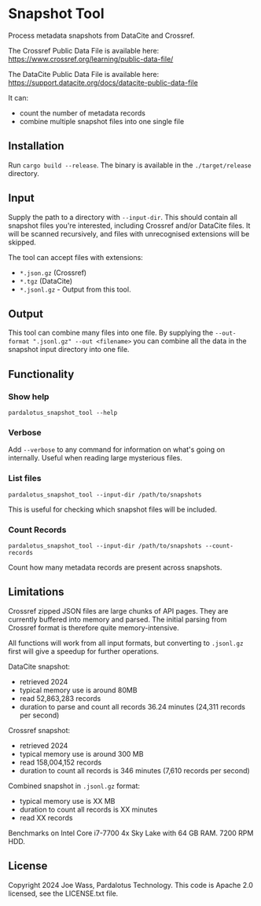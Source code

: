 # Snapshot Tool

Process metadata snapshots from DataCite and Crossref.

The Crossref Public Data File is available here: <https://www.crossref.org/learning/public-data-file/>

The DataCite Public Data File is available here: <https://support.datacite.org/docs/datacite-public-data-file>

It can:
 - count the number of metadata records
 - combine multiple snapshot files into one single file

## Installation

Run `cargo build --release`. The binary is available in the `./target/release` directory.

## Input

Supply the path to a directory with `--input-dir`. This should contain all
snapshot files you're interested, including Crossref and/or DataCite files. It
will be scanned recursively, and files with unrecognised extensions will be
skipped.

The tool can accept files with extensions:

 - `*.json.gz` (Crossref)
 - `*.tgz` (DataCite)
 - `*.jsonl.gz` - Output from this tool.

## Output

This tool can combine many files into one file. By supplying the `--out-format ".jsonl.gz" --out <filename>` you can combine all the data in the snapshot input directory into one file.

## Functionality

### Show help
```
pardalotus_snapshot_tool --help
```

### Verbose

Add `--verbose` to any command for information on what's going on internally. Useful when reading large mysterious files.

### List files
```
pardalotus_snapshot_tool --input-dir /path/to/snapshots
```
This is useful for checking which snapshot files will be included.

### Count Records
```
pardalotus_snapshot_tool --input-dir /path/to/snapshots --count-records
```

Count how many metadata records are present across snapshots.

## Limitations

Crossref zipped JSON files are large chunks of API pages. They are currently buffered into memory and parsed. The initial parsing from Crossref format is therefore quite memory-intensive.

All functions will work from all input formats, but converting to `.jsonl.gz` first will give a speedup for further operations.

DataCite snapshot:
 - retrieved 2024
 - typical memory use is around 80MB
 - read 52,863,283 records
 - duration to parse and count all records 36.24 minutes (24,311 records per second)

Crossref snapshot:
 - retrieved 2024
 - typical memory use is around 300 MB
 - read 158,004,152 records
 - duration to count all records is 346 minutes (7,610 records per second)

Combined snapshot in `.jsonl.gz` format:
 - typical memory use is XX MB
  - duration to count all records is XX minutes
 - read XX records

Benchmarks on Intel Core i7-7700 4x Sky Lake with 64 GB RAM. 7200 RPM HDD.

## License

Copyright 2024 Joe Wass, Pardalotus Technology. This code is Apache 2.0 licensed, see the LICENSE.txt file.

